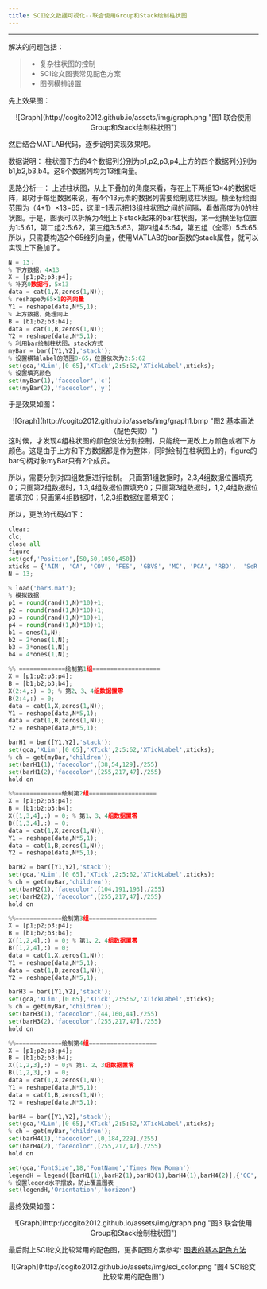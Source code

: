 ```yaml
---
title: SCI论文数据可视化--联合使用Group和Stack绘制柱状图
---
```


------
解决的问题包括：
> * 复杂柱状图的控制
> * SCI论文图表常见配色方案
> * 图例横排设置

<!--more-->
先上效果图：
<center>
![Graph](http://cogito2012.github.io/assets/img/graph.png "图1 联合使用Group和Stack绘制柱状图")
</center>

然后结合MATLAB代码，逐步说明实现效果吧。

数据说明：
柱状图下方的4个数据列分别为p1,p2,p3,p4,上方的四个数据列分别为b1,b2,b3,b4。这8个数据列均为13维向量。

思路分析一：
上述柱状图，从上下叠加的角度来看，存在上下两组13×4的数据矩阵，即对于每组数据来说，有4个13元素的数据列需要绘制成柱状图。横坐标绘图范围为（4+1）×13=65，这里+1表示把13组柱状图之间的间隔，看做高度为0的柱状图。于是，图表可以拆解为4组上下stack起来的bar柱状图，第一组横坐标位置为1:5:61，第二组2:5:62，第三组3:5:63，第四组4:5:64，第五组（全零）5:5:65.
所以，只需要构造2个65维列向量，使用MATLAB的bar函数的stack属性，就可以实现上下叠加了。
```python
N = 13；
% 下方数据，4×13
X = [p1;p2;p3;p4];
% 补充0数据行，5×13
data = cat(1,X,zeros(1,N));
% reshape为65×1的列向量
Y1 = reshape(data,N*5,1);
% 上方数据，处理同上
B = [b1;b2;b3;b4];
data = cat(1,B,zeros(1,N));
Y2 = reshape(data,N*5,1);
% 利用bar绘制柱状图，stack方式
myBar = bar([Y1,Y2],'stack');
% 设置横轴label的范围0-65，位置依次为2:5:62
set(gca,'XLim',[0 65],'XTick',2:5:62,'XTickLabel',xticks);
% 设置填充颜色
set(myBar(1),'facecolor','c')
set(myBar(2),'facecolor','y')
```
于是效果如图：
<center>
![Graph](http://cogito2012.github.io/assets/img/graph1.bmp "图2 基本画法（配色失败）")
</center>
这时候，才发现4组柱状图的颜色没法分别控制，只能统一更改上方颜色或者下方颜色。这是由于上方和下方数据都是作为整体，同时绘制在柱状图上的，figure的bar句柄对象myBar只有2个成员。

所以，需要分别对四组数据进行绘制。
只画第1组数据时，2,3,4组数据位置填充0；只画第2组数据时，1,3,4组数据位置填充0；只画第3组数据时，1,2,4组数据位置填充0；只画第4组数据时，1,2,3组数据位置填充0；

所以，更改的代码如下：
```python
clear;
clc;
close all
figure
set(gcf,'Position',[50,50,1050,450])
xticks = {'AIM', 'CA', 'COV', 'FES', 'GBVS', 'MC', 'PCA', 'RBD',  'SeR', 'SIM', 'SUN', 'SWD', 'GR'};
N = 13;

% load('bar3.mat');
% 模拟数据
p1 = round(rand(1,N)*10)+1;
p2 = round(rand(1,N)*10)+1;
p3 = round(rand(1,N)*10)+1;
p4 = round(rand(1,N)*10)+1;
b1 = ones(1,N);
b2 = 2*ones(1,N);
b3 = 3*ones(1,N);
b4 = 4*ones(1,N);

%% =============绘制第1组===================
X = [p1;p2;p3;p4];
B = [b1;b2;b3;b4];
X(2:4,:) = 0; % 第2、3、4组数据置零
B(2:4,:) = 0;
data = cat(1,X,zeros(1,N));
Y1 = reshape(data,N*5,1);
data = cat(1,B,zeros(1,N));
Y2 = reshape(data,N*5,1);

barH1 = bar([Y1,Y2],'stack');
set(gca,'XLim',[0 65],'XTick',2:5:62,'XTickLabel',xticks);
% ch = get(myBar,'children');
set(barH1(1),'facecolor',[38,54,129]./255)
set(barH1(2),'facecolor',[255,217,47]./255)
hold on

%%=============绘制第2组===================
X = [p1;p2;p3;p4];
B = [b1;b2;b3;b4];
X([1,3,4],:) = 0; % 第1、3、4组数据置零
B([1,3,4],:) = 0;
data = cat(1,X,zeros(1,N));
Y1 = reshape(data,N*5,1);
data = cat(1,B,zeros(1,N));
Y2 = reshape(data,N*5,1);

barH2 = bar([Y1,Y2],'stack');
set(gca,'XLim',[0 65],'XTick',2:5:62,'XTickLabel',xticks);
% ch = get(myBar,'children');
set(barH2(1),'facecolor',[104,191,193]./255)
set(barH2(2),'facecolor',[255,217,47]./255)
hold on

%%=============绘制第3组===================
X = [p1;p2;p3;p4];
B = [b1;b2;b3;b4];
X([1,2,4],:) = 0; % 第1、2、4组数据置零
B([1,2,4],:) = 0;
data = cat(1,X,zeros(1,N));
Y1 = reshape(data,N*5,1);
data = cat(1,B,zeros(1,N));
Y2 = reshape(data,N*5,1);

barH3 = bar([Y1,Y2],'stack');
set(gca,'XLim',[0 65],'XTick',2:5:62,'XTickLabel',xticks);
% ch = get(myBar,'children');
set(barH3(1),'facecolor',[44,160,44]./255)
set(barH3(2),'facecolor',[255,217,47]./255)
hold on

%%=============绘制第4组===================
X = [p1;p2;p3;p4];
B = [b1;b2;b3;b4];
X([1,2,3],:) = 0;% 第1、2、3组数据置零
B([1,2,3],:) = 0;
data = cat(1,X,zeros(1,N));
Y1 = reshape(data,N*5,1);
data = cat(1,B,zeros(1,N));
Y2 = reshape(data,N*5,1);

barH4 = bar([Y1,Y2],'stack');
set(gca,'XLim',[0 65],'XTick',2:5:62,'XTickLabel',xticks);
% ch = get(myBar,'children');
set(barH4(1),'facecolor',[0,184,229]./255)
set(barH4(2),'facecolor',[255,217,47]./255)
hold on

set(gca,'FontSize',18,'FontName','Times New Roman')
legendH = legend([barH1(1),barH2(1),barH3(1),barH4(1),barH4(2)],{'CC','sAUC','AUC\_J','NSS','increase'});
% 设置legend水平摆放，防止覆盖图表
set(legendH,'Orientation','horizon')

```
最终效果如图：

<center>
![Graph](http://cogito2012.github.io/assets/img/graph.png "图3 联合使用Group和Stack绘制柱状图")
</center>

最后附上SCI论文比较常用的配色图，更多配图方案参考: [图表的基本配色方法](https://zhuanlan.zhihu.com/p/23377067)
<center>
![Graph](http://cogito2012.github.io/assets/img/sci_color.png "图4 SCI论文比较常用的配色图")
</center>
